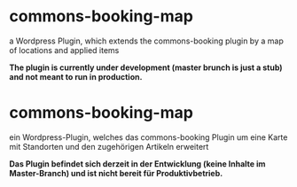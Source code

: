 

# commons-booking-map
a Wordpress Plugin, which extends the commons-booking plugin by a map of locations and applied items

__The plugin is currently under development (master brunch is just a stub) and not meant to run in production.__

# commons-booking-map
ein Wordpress-Plugin, welches das commons-booking Plugin um eine Karte mit Standorten und den zugehörigen Artikeln erweitert

__Das Plugin befindet sich derzeit in der Entwicklung (keine Inhalte im Master-Branch) und ist nicht bereit für Produktivbetrieb.__
